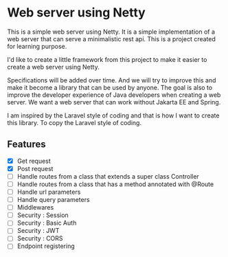 # Web server using Netty

This is a simple web server using Netty. It is a simple implementation of a web server that can serve a minimalistic rest api.
This is a project created for learning purpose.

I'd like to create a little framework from this project to make it easier to create a web server using Netty.

Specifications will be added over time. And we will try to improve this and make it become a library that can be used by anyone.
The goal is also to improve the developer experience of Java developers when creating a web server. We want a web server that can work without Jakarta EE and Spring.

I am inspired by the Laravel style of coding and that is how I want to create this library. To copy the Laravel style of coding.

## Features
- [x] Get request
- [x] Post request
- [ ] Handle routes from a class that extends a super class Controller
- [ ] Handle routes from a class that has a method annotated with @Route
- [ ] Handle url parameters
- [ ] Handle query parameters
- [ ] Middlewares
- [ ] Security : Session
- [ ] Security : Basic Auth
- [ ] Security : JWT
- [ ] Security : CORS
- [ ] Endpoint registering